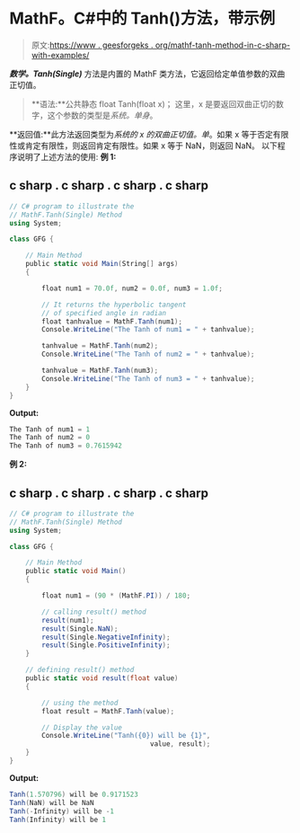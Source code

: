# MathF。C#中的 Tanh()方法，带示例

> 原文:[https://www . geesforgeks . org/mathf-tanh-method-in-c-sharp-with-examples/](https://www.geeksforgeeks.org/mathf-tanh-method-in-c-sharp-with-examples/)

***数学。Tanh(Single)*** 方法是内置的 MathF 类方法，它返回给定单值参数的双曲正切值。

> **语法:**公共静态 float Tanh(float x)；
> 这里，x 是要返回双曲正切的数字，这个参数的类型是*系统。单身*。

**返回值:**此方法返回类型为*系统的 x 的双曲正切值。单*。如果 x 等于否定有限性或肯定有限性，则返回肯定有限性。如果 x 等于 NaN，则返回 NaN。
以下程序说明了上述方法的使用:
**例 1:**

## c sharp . c sharp . c sharp . c sharp

```cs
// C# program to illustrate the
// MathF.Tanh(Single) Method
using System;

class GFG {

    // Main Method
    public static void Main(String[] args)
    {

        float num1 = 70.0f, num2 = 0.0f, num3 = 1.0f;

        // It returns the hyperbolic tangent
        // of specified angle in radian
        float tanhvalue = MathF.Tanh(num1);
        Console.WriteLine("The Tanh of num1 = " + tanhvalue);

        tanhvalue = MathF.Tanh(num2);
        Console.WriteLine("The Tanh of num2 = " + tanhvalue);

        tanhvalue = MathF.Tanh(num3);
        Console.WriteLine("The Tanh of num3 = " + tanhvalue);
    }
}
```

**Output:** 

```cs
The Tanh of num1 = 1
The Tanh of num2 = 0
The Tanh of num3 = 0.7615942
```

**例 2:**

## c sharp . c sharp . c sharp . c sharp

```cs
// C# program to illustrate the
// MathF.Tanh(Single) Method
using System;

class GFG {

    // Main Method
    public static void Main()
    {

        float num1 = (90 * (MathF.PI)) / 180;

        // calling result() method
        result(num1);
        result(Single.NaN);
        result(Single.NegativeInfinity);
        result(Single.PositiveInfinity);
    }

    // defining result() method
    public static void result(float value)
    {

        // using the method
        float result = MathF.Tanh(value);

        // Display the value
        Console.WriteLine("Tanh({0}) will be {1}",
                                   value, result);
    }
}
```

**Output:** 

```cs
Tanh(1.570796) will be 0.9171523
Tanh(NaN) will be NaN
Tanh(-Infinity) will be -1
Tanh(Infinity) will be 1
```